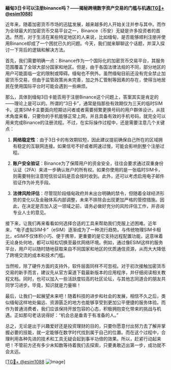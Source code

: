 **緬甸3日卡可以注册binance吗？——揭秘跨境数字资产交易的门槛与机遇[[TG💪+ @esim1088](https://t.me/s/esim1088)]**

近年来，随着加密货币市场的迅猛发展，越来越多的人开始关注并参与其中。而作为全球最大的加密货币交易平台之一，Binance（币安）无疑是许多投资者的首选。然而，对于生活在某些特定地区的人来说，比如缅甸，是否能够顺利注册并使用Binance却成了一个困扰已久的问题。今天，我们就来聊聊这个话题，并深入探讨一下背后的逻辑和解决方法。

首先，我们需要明确一点：Binance作为一个国际化的加密货币交易平台，其服务范围覆盖了全球大部分国家和地区。但是，由于各国法律法规的不同，部分地区的用户可能面临一定的限制或障碍。缅甸也不例外。虽然缅甸目前还没有完全禁止加密货币交易，但由于监管政策尚未完善，加之外汇管制等因素的存在，使得当地居民在使用国际平台时可能会遇到一些麻烦。

那么，具体到缅甸3日卡能否用于注册Binance这个问题上，答案其实是肯定的——理论上是可以的。所谓的“3日卡”，通常是指那些有效期仅为三天的临时SIM卡。这类SIM卡主要面向短期访问者或者需要频繁更换号码的用户群体设计。从技术角度来看，只要你的手机能够正常上网，并且具备有效的手机号码，就完全可以用来完成Binance的注册流程。不过，在实际操作过程中，还是需要注意几个关键点：

1. **网络稳定性**：由于3日卡的有效期较短，因此建议提前确保自己所在的区域拥有稳定的互联网连接。如果信号不好或者网速过慢，可能会影响到整个注册过程。
   
2. **账户安全验证**：Binance为了保障用户的资金安全，往往会要求通过双重身份认证（2FA）来进一步确认账户的所有权。如果你使用的是一张临时SIM卡，则需要特别注意短信验证码是否会按时收到。此外，还可以考虑启用电子邮件验证作为补充手段。

3. **法律风险评估**：尽管现阶段缅甸政府并未出台明确的禁令，但随着全球经济形势的变化以及金融体系内部调整，未来不排除会出现更加严格的管控措施。因此，在决定是否加入这一领域之前，请务必做好充分的风险评估工作，并咨询专业人士的意见。

接下来，让我们再来看看如何选择合适的工具来帮助我们克服上述困难。近年来，“电子虚拟SIM卡”（eSIM）逐渐成为了一种流行趋势。与传统物理SIM卡相比，eSIM不仅体积小巧、便于携带，更重要的是它支持远程配置功能，这意味着无论身处何地，都可以轻松切换至最优网络环境。例如，通过像ESIM这样的服务平台，用户可以随时随地获取来自不同国家和地区的优质通信资源，从而大大降低了跨境交流的成本和技术门槛。

当然啦，除了硬件方面的支持外，软件层面同样不可忽视。对于初次接触加密货币交易的新手而言，建议先从官方渠道下载最新版本的应用程序，并仔细阅读相关教程文档。同时，也可以加入一些活跃度较高的社区论坛，与其他志同道合的朋友共同学习进步。毕竟，知识就是力量嘛！

最后，让我们一起展望未来吧！随着科技的进步和社会的发展，相信不久之后，类似缅甸这样地处偏远、资源匮乏的地方也能够享受到更加公平便捷的服务体验。而作为普通消费者，我们应该保持开放包容的心态，积极拥抱变化带来的挑战与机遇。正如那句老话说得好：“机会总是垂青于有准备的人。”

总之，无论是出于兴趣爱好还是投资理财的目的，只要你愿意付出努力去了解并掌握必要的技能，就一定能够在数字时代找到属于自己的位置。而在这个过程中，合理利用各种先进的技术和工具无疑会起到事半功倍的效果。所以，赶紧行动起来吧！不管前方还有多少未知数等待着我们去探索，只要勇敢迈出第一步，成功就不会太远。

[[TG💪+ @esim1088](https://t.me/s/esim1088) ![Image](https://i.postimg.cc/4NQfJmqS/Snipaste-2025-05-13-00-14-12.png)]